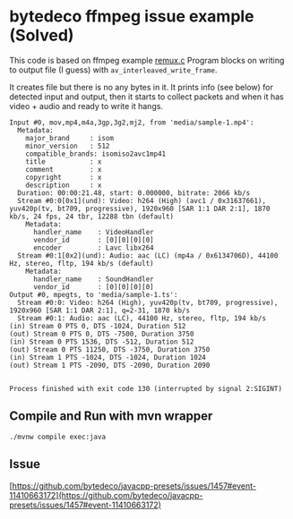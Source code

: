 # bytedeco ffmpeg issue example (Solved)

This code  is based on ffmpeg example [remux.c](https://github.com/FFmpeg/FFmpeg/blob/master/doc/examples/remux.c)
Program blocks on writing to output file (I guess) with `av_interleaved_write_frame`.

It creates file but there is no any bytes in it. It prints info (see below) for detected input and output,
then it starts to collect packets and when it has video + audio and ready to write it hangs. 

```shell
Input #0, mov,mp4,m4a,3gp,3g2,mj2, from 'media/sample-1.mp4':
  Metadata:
    major_brand     : isom
    minor_version   : 512
    compatible_brands: isomiso2avc1mp41
    title           : x
    comment         : x
    copyright       : x
    description     : x
  Duration: 00:00:21.48, start: 0.000000, bitrate: 2066 kb/s
  Stream #0:0[0x1](und): Video: h264 (High) (avc1 / 0x31637661), yuv420p(tv, bt709, progressive), 1920x960 [SAR 1:1 DAR 2:1], 1870 kb/s, 24 fps, 24 tbr, 12288 tbn (default)
    Metadata:
      handler_name    : VideoHandler
      vendor_id       : [0][0][0][0]
      encoder         : Lavc libx264
  Stream #0:1[0x2](und): Audio: aac (LC) (mp4a / 0x6134706D), 44100 Hz, stereo, fltp, 194 kb/s (default)
    Metadata:
      handler_name    : SoundHandler
      vendor_id       : [0][0][0][0]
Output #0, mpegts, to 'media/sample-1.ts':
  Stream #0:0: Video: h264 (High), yuv420p(tv, bt709, progressive), 1920x960 [SAR 1:1 DAR 2:1], q=2-31, 1870 kb/s
  Stream #0:1: Audio: aac (LC), 44100 Hz, stereo, fltp, 194 kb/s
(in) Stream 0 PTS 0, DTS -1024, Duration 512
(out) Stream 0 PTS 0, DTS -7500, Duration 3750
(in) Stream 0 PTS 1536, DTS -512, Duration 512
(out) Stream 0 PTS 11250, DTS -3750, Duration 3750
(in) Stream 1 PTS -1024, DTS -1024, Duration 1024
(out) Stream 1 PTS -2090, DTS -2090, Duration 2090


Process finished with exit code 130 (interrupted by signal 2:SIGINT)
```

## Compile and Run with mvn wrapper

```shell
./mvnw compile exec:java
```

## Issue

[https://github.com/bytedeco/javacpp-presets/issues/1457#event-11410663172](https://github.com/bytedeco/javacpp-presets/issues/1457#event-11410663172)


